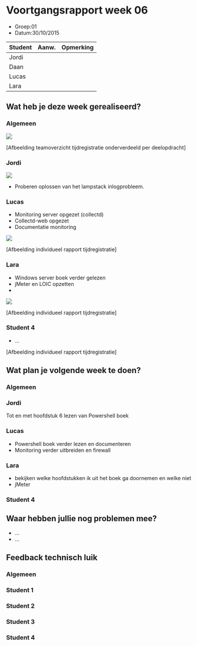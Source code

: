 # Voortgangsrapport week 06

* Groep:01
* Datum:30/10/2015

| Student  | Aanw. | Opmerking |
| :---     | :---  | :---      |
| Jordi |       |           |
| Daan |       |           |
| Lucas |       |           |
| Lara |       |           |

## Wat heb je deze week gerealiseerd?

### Algemeen


![](https://github.com/HoGentTIN/ops3-g01/blob/master/weekrapport/img/huboardweek6.PNG)

[Afbeelding teamoverzicht tijdregistratie onderverdeeld per deelopdracht]

### Jordi

![](https://github.com/HoGentTIN/ops3-g01/blob/master/weekrapport/img/Week5_Jordi_toggle.PNG)

* Proberen oplossen van het lampstack inlogprobleem.

### Lucas

* Monitoring server opgezet (collectd)
* Collectd-web opgezet
* Documentatie monitoring

![](https://github.com/HoGentTIN/ops3-g01/blob/master/weekrapport/img/Week5_Lucas_toggl.PNG)

[Afbeelding individueel rapport tijdregistratie]

### Lara

* Windows server boek verder gelezen
* jMeter en LOIC opzetten
* 
![](https://i.gyazo.com/f33be908baeec5b176ac7b168e62d99c.png)

[Afbeelding individueel rapport tijdregistratie]

### Student 4

* ...

[Afbeelding individueel rapport tijdregistratie]

## Wat plan je volgende week te doen?

### Algemeen
### Jordi
Tot en met hoofdstuk 6 lezen van Powershell boek
### Lucas
* Powershell boek verder lezen en documenteren
* Monitoring verder uitbreiden en firewall
### Lara
* bekijken welke hoofdstukken ik uit het boek ga doornemen en welke niet
* jMeter
### Student 4

## Waar hebben jullie nog problemen mee?

* ...
* ...

## Feedback technisch luik

### Algemeen

### Student 1
### Student 2
### Student 3
### Student 4


